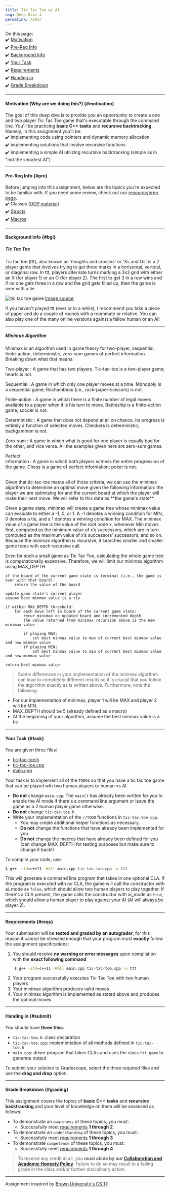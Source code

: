 ```yaml
---
title: Tic Tac Toe w/ AI
asg: Deep Dive 4
permalink: /dd4/
---
```


On this page:  
✔️ [Motivation](#motivation)  
✔️ [Pre-Req Info](#pre)  
✔️ [Background Info](#bgi)  
✔️ [Your Task](#task)  
✔️ [Requirements](#reqs)  
✔️ [Handing in](#submit)  
✔️ [Grade Breakdown](#grading)

---

#### Motivation (Why are we doing this?) {#motivation}
The goal of this deep dive is to provide you an opportunity to create a one and two player Tic Tac Toe game that's executable through the command line. You'll be practicing **basic C++ tasks** and **recursive backtracking**. Namely, in this assignment you'll be:  
✔️ implementing code using pointers and dynamic memory allocation  
✔️ implementing solutions that involve recursive functions  
✔️ implementing a simple AI utilizing recursive backtracking (simple as in "not the smartest AI")  

---

#### Pre-Req Info {#pre}
Before jumping into this assignment, below are the topics you're expected to be familiar with. If you need some review, check out our [resource/prep page](/sm21/prep).  
✔️ Classes ([OOP material](/sm21/prep#oop))  
✔️ [Structs](http://www.cplusplus.com/doc/tutorial/structures/)  
✔️ [Macros](https://www.cplusplus.com/doc/tutorial/preprocessor/)

---

#### Background Info {#bgi}

##### Tic Tac Toe
Tic tac toe (ttt), also known as 'noughts and crosses' or 'Xs and Os' is a 2 player game that involves trying to get three marks in a horizontal, vertical, or diagonal row. In ttt, players alternate turns marking a 3x3 grid with either an X (for player 1) or an O (for player 2). The first to get 3 in a row wins and if no one gets three in a row and the grid gets filled up, then the game is over with a tie.

![tic tac toe game](/sm21/dds/dd4/ttt-wiki.png) [Image source](https://en.wikipedia.org/wiki/Tic-tac-toe#/media/File:Tic-tac-toe-game-1.svg)

If you haven't played ttt (ever or in a while), I recommend you take a piece of paper and do a couple of rounds with a roommate or relative. You can also play one of the many online versions against a fellow human or an AI!

---

##### Minimax Algorithm
Minimax is an algorithm used in game theory for two-player, sequential, finite-action, deterministic,
zero-sum games of perfect information. Breaking down what that means:  

Two-player
: A game that has two players. Tic-tac-toe is a two-player game; hearts is not.  

Sequential
: A game in which only one player moves at a time. Monopoly is a sequential game; Rochambeau (i.e., rock-paper-scissors) is not.  

Finite-action
: A game in which there is a finite number of legal moves available to a player when it is his turn to move. Battleship is a finite-action game; soccer is not.  

Deterministic
: A game that does not depend at all on chance. Its progress is entirely a function of selected moves. Checkers is deterministic; backgammon is not.  

Zero-sum
: A game in which what is good for one player is equally bad for the other, and vice versa. All the examples given here are zero-sum games.  

Perfect  
information
: A game in which both players witness the entire progression of the game. Chess is a game of perfect information; poker is not.  

<br>
Given that tic-tac-toe meets all of those criteria, we can use the minimax algorithm to determine an optimal move given the following information: the player we are optimizing for and the current board at which the player will make their next move. We will refer to this data as **the game's state**.

Given a game state, minimax will create a game tree whose minimax value can evaluate to either a -1, 0, or 1. A -1 denotes a winning condition for MIN, 0 denotes a tie, and a 1 denotes a winning condition for MAX. The minimax value of a game tree is the value of the root node x, whenever Min moves first,
computed as the minimum value of x’s successors, which are in turn computed as the maximum
value of x’s successors’ successors, and so on. Because the minimax algorithm is recursive, it searches smaller and smaller game trees with each recursive call.

Even for such a small game as Tic Tac Toe, calculating the whole game tree is computationally expensive. Therefore, we will limit our minimax algorithm using MAX_DEPTH.

```text
if the board of the current game state is terminal (i.e., the game is over with that board):
    return the value of the board
    
update game state's current player
assume best minmax value is a tie

if within MAX_DEPTH threshold:
    for each move left in board of the current game state:
        recur minimax on updated board and incremented depth
        the value returned from minimax recursion above is the new minimax value

        if playing MAX:
        	set best minmax value to max of current best minmax value and new minmax value
    	if playing MIN:	
    		set best minmax value to min of current best minmax value and new minmax value

return best minmax value
```

> Subtle differences in your implementation of the minimax algorithm can lead to completely different results so it is crucial that you follow the algorithm exactly as is written above. Furthermore, note the following:
- For our implementation of minimax, player 1 will be MAX and player 2 will be MIN. 
- MAX_DEPTH should be 5 (already defined as a macro)
- At the beginning of your algorithm, assume the best minmax value is a tie

---

#### Your Task {#task}
You are given three files:
- [tic-tac-toe.h](/sm21/dds/dd4/template_code/tic-tac-toe.h)
- [tic-tac-toe.cpp](/sm21/dds/dd4/template_code/tic-tac-toe.cpp)
- [main.cpp](/sm21/dds/dd4/template_code/main.cpp)

Your task is to implement all of the `TODO`s so that you have a tic tac toe game that can be played wth two human players or human vs AI.
- **Do not** change `main.cpp`. The `main()` has already been written for you to enable the AI mode if there's a command line argument or leave the game as a 2 human player game otherwise. 
- **Do not** change `tic-tac-toe.h`.
- Write your implementation of the `//TODO` functions in `tic-tac-toe.cpp`. 
	- You may create additional helper functions as necessary. 
	- **Do not** change the functions that have already been implemented for you
	- **Do not** change the macros that have already been defined for you (can change MAX_DEPTH for testing purposes but make sure to change it back!)

To compile your code, use:
```bash
$ g++ -std=c++11 -Wall main.cpp tic-tac-toe.cpp -o ttt
```

This will generate a command line program that takes in one optional CLA. If the program is executed with no CLA, the game will call the constructor with ai_mode as `false`, which should allow two human players to play together. If there's a CLA present, the game calls the constructor with ai_mode as `true`, which should allow a human player to play against your AI (AI will always be player 2).

---

#### Requirements {#reqs}
Your submission will be **tested and graded by an autograder**, for this reason it cannot be stressed enough that your program must **exactly** follow the assignment specifications:  

1. You should receive **no warning or error messages** upon compilation with the **exact following command**
```bash
	$ g++ -std=c++11 -Wall main.cpp tic-tac-toe.cpp -o ttt
```
2. Your program successfully executes Tic Tac Toe with two human players
3. Your minimax algorithm produces valid moves
4. Your minimax algorithm is implemented as stated above and produces the optimal moves

---

#### Handing in {#submit}
You should have **three files**:
- `tic-tac-toe.h`: class declaration
- `tic-tac-toe.cpp`: implementation of all methods defined in `tic-tac-toe.h`
- `main.cpp`: driver program that takes CLAs and uses the class `ttt_game` to generate output

To submit your solution to Gradescope, select the three required files and use the **drag and drop** option.

---

#### Grade Breakdown {#grading}
This assignment covers the topics of **basic C++ tasks** and **recursive backtracking** and your level of knowledge on them will be assessed as follows: 
- To demonstrate an `awareness` of these topics, you must:
    - Successfully meet [requirements](#reqs) **1 through 2**
- To demonstrate an `understanding` of these topics, you must:
    - Successfully meet [requirements](#reqs) **1 through 3**
- To demonstrate `competence` of these topics, you must:
    - Successfully meet [requirements](#reqs) **1 through 4**

> To receive any credit at all, you **must abide by our [Collaboration and Academic Honesty Policy](/sm21/policies/#integrity)**. Failure to do so may result in a failing grade in the class and/or further disciplinary action.

---

Assignment inspired by [Brown University's CS 17](http://cs.brown.edu/courses/csci0170/).

